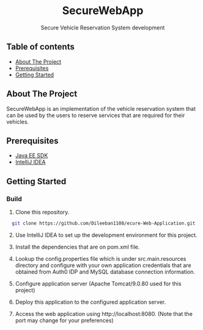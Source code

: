 <p align="center">
  <h1 align="center">SecureWebApp</h1>
  
  <p align="center">
    Secure Vehicle Reservation System development
  </p>
</p>

## Table of contents
- [About The Project](#about-the-project)
- [Prerequisites](#prerequisites)
- [Getting Started](#getting-started)

## About The Project

SecureWebApp is an implementation of the vehicle reservation system that can be used by the users to reserve services that are required for their vehicles.

## Prerequisites

* [Java EE SDK](https://www.oracle.com/java/technologies/java-archive-eesdk-downloads.html)
* [IntelliJ IDEA](https://www.jetbrains.com/idea/download/?section=windows)

## Getting Started

### Build
1. Clone this repository.
```sh
  git clone https://github.com/Dileeban1108/ecure-Web-Application.git
 ```

2. Use IntelliJ IDEA to set up the development environment for this project.

3. Install the dependencies that are on pom.xml file.

4. Lookup the config.properties file which is under src.main.resources directory and configure with your own application credentials that are obtained from Auth0 IDP and MySQL database connection information.

5. Configure application server (Apache Tomcat/9.0.80 used for this project)
 
6. Deploy this application to the configured application server.

7. Access the web application using http://localhost:8080. (Note that the port may change for your preferences)
